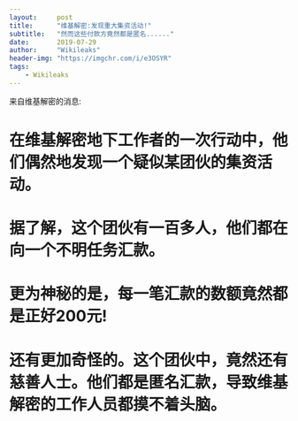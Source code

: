 ```yaml
---
layout:     post
title:      "维基解密:发现重大集资活动!"
subtitle:   "然而这些付款方竟然都是匿名......"
date:       2019-07-29
author:     "Wikileaks"
header-img: "https://imgchr.com/i/e3OSYR"
tags:
    - Wikileaks
---
```


来自维基解密的消息:  
# 在维基解密地下工作者的一次行动中，他们偶然地发现一个疑似某团伙的集资活动。  
# 据了解，这个团伙有一百多人，他们都在向一个不明任务汇款。  
# 更为神秘的是，每一笔汇款的数额竟然都是正好200元!
# 还有更加奇怪的。这个团伙中，竟然还有慈善人士。他们都是匿名汇款，导致维基解密的工作人员都摸不着头脑。
